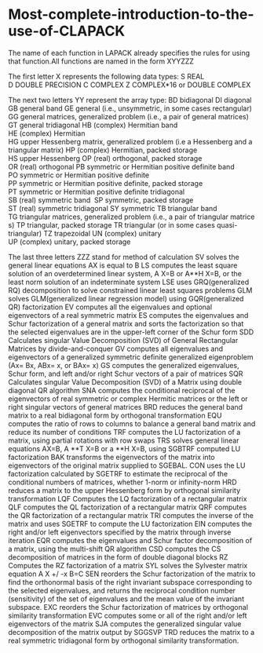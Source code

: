 # Most-complete-introduction-to-the-use-of-CLAPACK
The name of each function in LAPACK already specifies the rules for using that function.All functions are named in the form XYYZZZ

The first letter X represents the following data types:
S REAL 
D DOUBLE PRECISION
C COMPLEX
Z COMPLEX*16 or DOUBLE COMPLEX

The next two letters YY represent the array type:
BD bidiagonal
DI diagonal
GB general band
GE general (i.e., unsymmetric, in some cases rectangular)
GG general matrices, generalized problem (i.e., a pair of general matrices)
GT general tridiagonal
HB (complex) Hermitian band 
HE (complex) Hermitian
HG upper Hessenberg matrix, generalized problem (i.e a Hessenberg and a triangular matrix)
HP (complex) Hermitian, packed storage
HS upper Hessenberg
OP (real) orthogonal, packed storage
OR (real) orthogonal
PB symmetric or Hermitian positive definite band
PO symmetric or Hermitian positive definite
PP symmetric or Hermitian positive definite, packed storage
PT symmetric or Hermitian positive definite tridiagonal
SB (real) symmetric band 
SP symmetric, packed storage
ST (real) symmetric tridiagonal
SY symmetric
TB triangular band
TG triangular matrices, generalized problem (i.e., a pair of triangular matrices)
TP triangular, packed storage
TR triangular (or in some cases quasi-triangular)
TZ trapezoidal
UN (complex) unitary
UP (complex) unitary, packed storage

The last three letters ZZZ stand for method of calculation
SV solves the general linear equations AX is equal to B
LS computes the least square solution of an overdetermined linear system, A X=B or A**H X=B, or the least norm solution of an indeterminate system
LSE uses GRQ(generalized RQ) decomposition to solve constrained linear least squares problems
GLM solves GLM(generalized linear regression model) using GQR(generalized QR) factorization
EV computes all the eigenvalues and optional eigenvectors of a real symmetric matrix
ES computes the eigenvalues and Schur factorization of a general matrix and sorts the factorization so that the selected eigenvalues are in the upper-left corner of the Schur form
SDD Calculates singular Value Decomposition (SVD) of General Rectangular Matrices by divide-and-conquer
GV computes all eigenvalues and eigenvectors of a generalized symmetric definite generalized eigenproblem (Ax= Bx, ABx= x, or BAx= x)
GS computes the generalized eigenvalues, Schur form, and left and/or right Schur vectors of a pair of matrices
SQR Calculates singular Value Decomposition (SVD) of a Matrix using double diagonal QR algorithm
SNA computes the conditional reciprocal of the eigenvectors of real symmetric or complex Hermitic matrices or the left or right singular vectors of general matrices
BRD reduces the general band matrix to a real bidiagonal form by orthogonal transformation
EQU computes the ratio of rows to columns to balance a general band matrix and reduce its number of conditions
TRF computes the LU factorization of a matrix, using partial rotations with row swaps
TRS solves general linear equations AX=B, A **T X=B or a **H X=B, using SGBTRF computed LU factorization
BAK transforms the eigenvectors of the matrix into eigenvectors of the original matrix supplied to SGEBAL.
CON uses the LU factorization calculated by SGETRF to estimate the reciprocal of the conditional numbers of matrices, whether 1-norm or infinity-norm
HRD reduces a matrix to the upper Hessenberg form by orthogonal similarity transformation
LQF Computes the LQ factorization of a rectangular matrix
QLF computes the QL factorization of a rectangular matrix
QRF computes the QR factorization of a rectangular matrix
TRI computes the inverse of the matrix and uses SGETRF to compute the LU factorization
EIN computes the right and/or left eigenvectors specified by the matrix through inverse iteration
EQR computes the eigenvalues and Schur factor decomposition of a matrix, using the multi-shift QR algorithm
CSD computes the CS decomposition of matrices in the form of double diagonal blocks
RZ Computes the RZ factorization of a matrix
SYL solves the Sylvester matrix equation A X +/ -x B=C
SEN reorders the Schur factorization of the matrix to find the orthonormal basis of the right invariant subspace corresponding to the selected eigenvalues, and returns the reciprocal condition number (sensitivity) of the set of eigenvalues and the mean value of the invariant subspace.
EXC reorders the Schur factorization of matrices by orthogonal similarity transformation
EVC computes some or all of the right and/or left eigenvectors of the matrix
SJA computes the generalized singular value decomposition of the matrix output by SGGSVP
TRD reduces the matrix to a real symmetric tridiagonal form by orthogonal similarity transformation.
